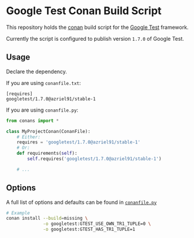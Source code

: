 # Google Test Conan Build Script

This repository holds the [conan](https://www.conan.io/) build script for the [Google Test](https://github.com/google/googletest) framework.

Currently the script is configured to publish version `1.7.0` of Google Test.

## Usage

Declare the dependency.

If you are using `conanfile.txt`:
```
[requires]
googletest/1.7.0@azriel91/stable-1
```

If you are using `conanfile.py`:

```python
from conans import *

class MyProjectConan(ConanFile):
    # Either:
    requires = 'googletest/1.7.0@azriel91/stable-1'
    # Or:
    def requirements(self):
        self.requires('googletest/1.7.0@azriel91/stable-1')

    # ...
```

## Options

A full list of options and defaults can be found in [`conanfile.py`](conanfile.py)

```bash
# Example
conan install --build=missing \
              -o googletest:GTEST_USE_OWN_TR1_TUPLE=0 \
              -o googletest:GTEST_HAS_TR1_TUPLE=1
```
